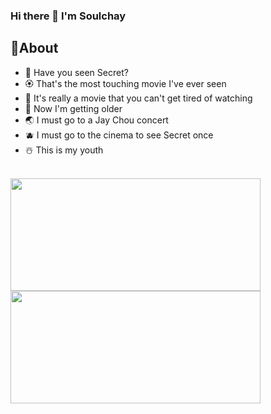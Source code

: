### Hi there 👋 I'm Soulchay


## 🌈About
<ul>
  <li>🍎 Have you seen Secret?</li>
  <li>🏵️ That's the most touching movie I've ever seen</li>
  <li>🍌 It's really a movie that you can't get tired of watching</li>
  <li>🌵 Now I'm getting older</li>
  <li>🌏 I must go to a Jay Chou concert</li>
  <li>🫐 I must go to the cinema to see Secret once</li>
  <li>☃️ This is my youth</li>
</ul>

<br>
<img align="center" height="180"  width="400"  src="https://github-readme-stats.vercel.app/api/top-langs/?username=SoulChay&layout=compact&theme=tokyonight" style="max-width: 100%;">


<img align="center" height="180" width="400" src="https://github-readme-stats.vercel.app/api?username=SoulChay&show_icons=true&theme=tokyonight" style="max-width: 100%;">




